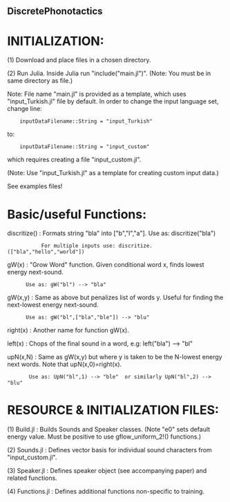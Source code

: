 ## DiscretePhonotactics

# INITIALIZATION:
(1) Download and place files in a chosen directory.

(2) Run Julia. Inside Julia run "include("main.jl")". (Note: You must be in same directory as file.)

Note: File name "main.jl" is provided as a template, which uses "input_Turkish.jl" file by default. In order to change the input language set, change line: 

        inputDataFilename::String = "input_Turkish"

to: 

        inputDataFilename::String = "input_custom"

which requires creating a file "input_custom.jl". 

(Note: Use "input_Turkish.jl" as a template for creating custom input data.)

See examples files!

# Basic/useful Functions:

discritize() : Formats string "bla" into ["b","l","a"]. Use as: discritize("bla")

               For multiple inputs use: discritize.(["bla","hello","world"])

gW(x) : "Grow Word" function. Given conditional word x, finds lowest energy next-sound.

          Use as: gW("bl") --> "bla"

gW(x,y) : Same as above but penalizes list of words y. Useful for finding the next-lowest energy next-sound.

          Use as: gW("bl",["bla","ble"]) --> "blu" 

right(x) : Another name for function gW(x).

left(x)  : Chops of the final sound in a word, e.g: left("bla") --> "bl"

upN(x,N) : Same as gW(x,y) but where y is taken to be the N-lowest energy next words. Note that upN(x,0)=right(x).

           Use as: UpN("bl",1) --> "ble"  or similarly UpN("bl",2) --> "blu"

# RESOURCE & INITIALIZATION FILES:

(1) Build.jl     : Builds Sounds and Speaker classes. (Note "e0" sets default energy value. Must be positive to use gflow_uniform_2!() functions.)

(2) Sounds.jl    : Defines vector basis for individual sound characters from "input_custom.jl".

(3) Speaker.jl   : Defines speaker object (see accompanying paper) and related functions. 

(4) Functions.jl : Defines additional functions non-specific to training.
